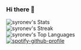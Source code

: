 ### Hi there 👋

![syronev's Stats](https://github-readme-stats.vercel.app/api?username=syronev&theme=dark&show_icons=true&hide_border=true&count_private=true)
<br>
![syronev's Streak](https://github-readme-streak-stats.herokuapp.com/?user=syronev&theme=dark&hide_border=true)
<br>
![syronev's Top Languages](https://github-readme-stats.vercel.app/api/top-langs/?username=syronev&theme=dark&show_icons=true&hide_border=true&layout=compact)
<br>
[![spotify-github-profile](https://spotify-github-profile.vercel.app/api/view?uid=31lpwarajdolurg6zqlpy7x4fppq&cover_image=true&theme=default&show_offline=false&background_color=121212&interchange=true&bar_color=53b14f&bar_color_cover=false)](https://github.com/kittinan/spotify-github-profile)


